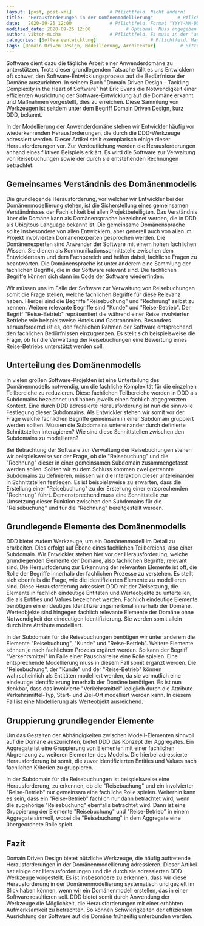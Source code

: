 ```yaml
---
layout: [post, post-xml]              # Pflichtfeld. Nicht ändern!
title:  "Herausforderungen in der Domänenmodellierung"         # Pflichtfeld. Bitte einen Titel für den Blog Post angeben.
date:   2020-09-25 12:00              # Pflichtfeld. Format "YYYY-MM-DD HH:MM". Muss für Veröffentlichung in der Vergangenheit liegen. (Für Preview egal)
modified_date: 2020-09-25 12:00             # Optional. Muss angegeben werden, wenn eine bestehende Datei geändert wird.
author: viktor-mucha                  # Pflichtfeld. Es muss in der "authors.yml" einen Eintrag mit diesem Namen geben.
categories: [Softwareentwicklung]                    # Pflichtfeld. Maximal eine der angegebenen Kategorien verwenden.
tags: [Domain Driven Design, Modellierung, Architektur]         # Bitte auf Großschreibung achten.
---
```


Software dient dazu die tägliche Arbeit einer Anwenderdomäne zu unterstützen. 
Trotz dieser grundlegenden Tatsache fällt es uns Entwicklern oft schwer, den Software-Entwicklungsprozess auf die Bedürfnisse der Domäne auszurichten. 
In seinem Buch "Domain Driven Design - Tackling Complexity in the Heart of Software" hat Eric Evans die Notwendigkeit einer effizienten Ausrichtung der Software-Entwicklung auf die Domäne erkannt und Maßnahmen vorgestellt, dies zu erreichen. 
Diese Sammlung von Werkzeugen ist seitdem unter dem Begriff Domain Driven Design, kurz DDD, bekannt.

In der Modellierung der Anwenderdomäne stehen wir Entwickler häufig vor wiederkehrenden Herausforderungen, die durch die DDD-Werkzeuge adressiert werden. 
Dieser Artikel stellt exemplarisch einige dieser Herausforderungen vor.
Zur Verdeutlichung werden die Herausforderungen anhand eines fiktiven Beispiels erklärt.
Es wird die Software zur Verwaltung von Reisebuchungen sowie der durch sie entstehenden Rechnungen betrachtet.

## Gemeinsames Verständnis des Domänenmodells

Die grundlegende Herausforderung, vor welcher wir Entwickler bei der Domänenmodellierung stehen, ist die Sicherstellung eines gemeinsamen Verständnisses der Fachlichkeit bei allen Projektbeteiligten.
Das Verständnis über die Domäne kann als Domänensprache bezeichnet werden, die in DDD als Ubiqitous Language bekannt ist.
Die gemeinsame Domänensprache sollte insbesondere von allen Entwicklern, aber generell auch von allen im Projekt involvierten Domänenexperten gesprochen werden.
Die Domänenexperten sind Anwender der Software mit einem hohen fachlichen Wissen.
Sie dienen als Kommunikationsschnittstelle zwischen dem Entwicklerteam und dem Fachbereich und helfen dabei, fachliche Fragen zu beantworten.
Die Domänensprache ist unter anderem eine Sammlung der fachlichen Begriffe, die in der Software relevant sind.
Die fachlichen Begriffe können sich dann im Code der Software wiederfinden.

Wir müssen uns im Falle der Software zur Verwaltung von Reisebuchungen somit die Frage stellen, welche fachlichen Begriffe für diese Relevanz haben.
Hierbei sind die Begriffe "Reisebuchung" und "Rechnung" selbst zu nennen. 
Weitere relevante Begriffe sind "Kunde" und "Reise-Betrieb".
Der Begriff "Reise-Betrieb" repräsentiert die während einer Reise involvierten Betriebe wie beispielsweise Hotels und Gastronomien.
Besonders herausfordernd ist es, den fachlichen Rahmen der Software entsprechend den fachlichen Bedürfnissen einzugrenzen.
Es stellt sich beispielsweise die Frage, ob für die Verwaltung der Reisebuchungen eine Bewertung eines Reise-Betriebs unterstützt werden soll.

## Unterteilung des Domänenmodells
 
In vielen großen Software-Projekten ist eine Unterteilung des Domänenmodells notwendig, um die fachliche Komplexität für die einzelnen Teilbereiche zu reduzieren.
Diese fachlichen Teilbereiche werden in DDD als Subdomains bezeichnet und haben jeweils einen fachlich abgegrenzten Kontext.
Eine durch DDD adressierte Herausforderung ist nun die sinnvolle Festlegung dieser Subdomains.
Als Entwickler stehen wir somit vor der Frage welche fachlichen Begriffe gemeinsam in einer Subdomain gruppiert werden sollten.
Müssen die Subdomains untereinander durch definierte Schnittstellen interagieren?
Wie sind diese Schnittstellen zwischen den Subdomains zu modellieren?

Bei Betrachtung der Software zur Verwaltung der Reisebuchungen stehen wir beispielsweise vor der Frage, ob die "Reisebuchung" und die "Rechnung" dieser in einer gemeinsamen Subdomain zusammengefasst werden sollen. 
Sollten wir zu dem Schluss kommen zwei getrennte Subdomains zu definieren, müssen wir die Interaktion dieser untereinander in Schnittstellen festlegen.
Es ist beispielsweise zu erwarten, dass die Erstellung einer "Reisebuchung" zu der Erstellung einer entsprechenden "Rechnung" führt.
Demenstprechend muss eine Schnittstelle zur Umsetzung dieser Funktion zwischen den Subdomains für die "Reisebuchung" und für die "Rechnung" bereitgestellt werden.

## Grundlegende Elemente des Domänenmodells

DDD bietet zudem Werkzeuge, um ein Domänenmodell im Detail zu erarbeiten. 
Dies erfolgt auf Ebene eines fachlichen Teilbereichs, also einer Subdomain. 
Wir Entwickler stehen hier vor der Herausforderung, welche grundlegenden Elemente der Domäne, also fachlichen Begriffe, relevant sind. 
Die Herausfoderung zur Erkennung der relevanten Elemente ist oft, die Rolle der Begriffe innerhalb der fachlichen Prozesse zu verstehen.
Es stellt sich ebenfalls die Frage, wie die identifizierten Elemente zu modellieren sind.
Diese Herausforderung adressiert DDD mit der Zielsetzung, die Elemente in fachlich eindeutige Entitäten und Werteobjekte zu unterteilen, die als Entities und Values bezeichnet werden.
Fachlich eindeutige Elemente benötigen ein eindeutiges Identifizierungsmerkmal innerhalb der Domäne.
Werteobjekte sind hingegen fachlich relevante Elemente der Domäne ohne Notwendigkeit der eindeutigen Identifizierung.
Sie werden somit allein durch ihre Attribute modelliert.

In der Subdomain für die Reisebuchungen benötigen wir unter anderem die Elemente "Reisebuchung", "Kunde" und "Reise-Betrieb".
Weitere Elemente können je nach fachlichem Prozess ergänzt werden.
So kann der Begriff "Verkehrsmittel" im Falle einer Pauschalreise eine Rolle spielen.
Eine entsprechende Modellierung muss in diesem Fall somit ergänzt werden.
Die "Reisebuchung", der "Kunde" und der "Reise-Betrieb" können wahrscheinlich als Entitäten modelliert werden, da sie vermutlich eine eindeutige Identifizierung innerhalb der Domäne benötigen.
Es ist nun denkbar, dass das involvierte "Verkehrsmittel" lediglich durch die Attribute Verkehrsmittel-Typ, Start- und Ziel-Ort modelliert werden kann.
In diesem Fall ist eine Modellierung als Werteobjekt ausreichend.

## Gruppierung grundlegender Elemente

Um das Gestalten der Abhängigkeiten zwischen Modell-Elementen sinnvoll auf die Domäne auszurichten, bietet DDD das Konzept der Aggregates.
Ein Aggregate ist eine Gruppierung von Elementen mit einer fachlichen Abgrenzung zu weiteren Elementen des Modells.
Die hierbei adressierte Herausforderung ist somit, die zuvor identifizierten Entities und Values nach fachlichen Kriterien zu gruppieren.

In der Subdomain für die Reisebuchungen ist beispielsweise eine Herausforderung, zu erkennen, ob die "Reisebuchung" und ein involvierter "Reise-Betrieb" nur gemeinsam eine fachliche Rolle spielen.
Weiterhin kann es sein, dass ein "Reise-Betrieb" fachlich nur dann betrachtet wird, wenn die zugehörige "Reisebuchung" ebenfalls betrachtet wird.
Dann ist eine Gruppierung der Elemente "Reisebuchung" und "Reise-Betrieb" in einem Aggregate sinnvoll, wobei die "Reisebuchung" in dem Aggregate eine übergeordnete Rolle spielt.

## Fazit

Domain Driven Design bietet nützliche Werkzeuge, die häufig auftretende Herausforderungen in der Domänenmodellierung adressieren.
Dieser Artikel hat einige der Herausforderungen und die durch sie adressierten DDD-Werkzeuge vorgestellt. 
Es ist insbesondere zu erkennen, dass wir diese Herausforderung in der Domänenmodellierung systematisch und gezielt im Blick haben können, wenn wir ein Domänenmodell erstellen, das in einer Software resultieren soll.
DDD bietet somit durch Anwendung der Werkzeuge die Möglichkeit, die Herausforderungen mit einer erhöhten Aufmerksamkeit zu betrachten.
So können Schwierigkeiten der effizienten Ausrichtung der Software auf die Domäne frühzeitig unterbunden werden.
